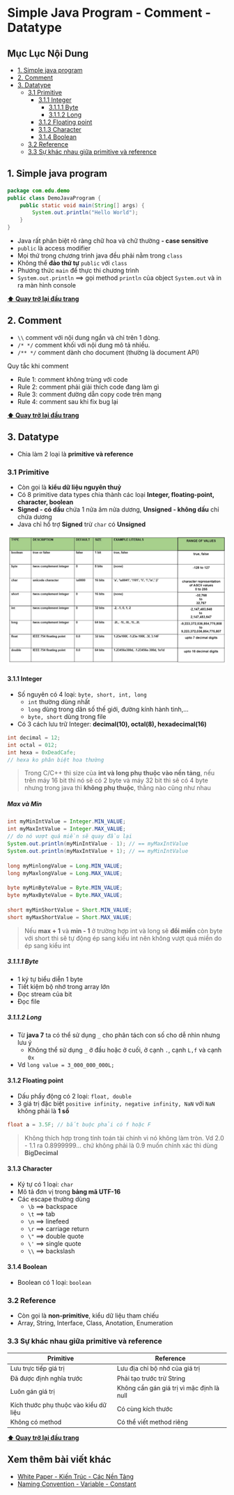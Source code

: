 # Simple Java Program - Comment - Datatype

## Mục Lục Nội Dung

  - [1. Simple java program](#1-simple-java-program)
  - [2. Comment](#2-comment)
  - [3. Datatype](#3-datatype)
    - [3.1 Primitive](#31-primitive)
      - [3.1.1 Integer](#311-integer)
        - [3.1.1.1 Byte](#3111-byte)
        - [3.1.1.2 Long](#3112-long)
      - [3.1.2 Floating point](#312-floating-point)
      - [3.1.3 Character](#313-character)
      - [3.1.4 Boolean](#314-boolean)
    - [3.2 Reference](#32-reference)
    - [3.3 Sự khác nhau giữa primitive và reference](#33-sự-khác-nhau-giữa-primitive-và-reference)

## 1. Simple java program

```java
package com.edu.demo
public class DemoJavaProgram {
    public static void main(String[] args) {
        System.out.println("Hello World");
    }
}
```

- Java rất phân biệt rõ ràng chữ hoa và chữ thường **- case sensitive**
- `public` là access modifier
- Mọi thứ trong chương trình java đều phải nằm trong `class`
- Không thể **đảo thứ tự** `public` với `class`
- Phương thức `main` để thực thi chương trình
- `System.out.println` ==> gọi method `println` của object `System.out` và in ra màn hình console

**[⬆ Quay trở lại đầu trang](#mục-lục-nội-dung)**

## 2. Comment

- `\\` comment với nội dung ngắn và chỉ trên 1 dòng.
- `/* */` comment khối với nội dung mô tả nhiều.
- `/** */` comment dành cho document (thường là document API)

Quy tắc khi comment

- Rule 1: comment không trùng với code
- Rule 2: comment phải giải thích code đang làm gì
- Rule 3: comment đường dẫn copy code trên mạng
- Rule 4: comment sau khi fix bug lại

**[⬆ Quay trở lại đầu trang](#mục-lục-nội-dung)**

## 3. Datatype

- Chia làm 2 loại là **primitive và reference**

### 3.1 Primitive

- Còn gọi là **kiểu dữ liệu nguyên thuỷ**
- Có 8 primitive data types chia thành các loại **Integer, floating-point, character, boolean**
- **Signed - có dấu** chứa 1 nửa âm nửa dương, **Unsigned - không dấu** chỉ chứa dương
- Java chỉ hổ trợ **Signed** trừ `char` có **Unsigned**

![alt text](/assets/day-02-primitive-data-type.jpg)

#### 3.1.1 Integer

- Số nguyên có 4 loại: `byte, short, int, long`
  - `int` thường dùng nhất
  - `long` dùng trong dân số thế giới, đường kính hành tinh,...
  - `byte, short` dùng trong file
- Có 3 cách lưu trữ Integer: **decimal(10), octal(8), hexadecimal(16)**

```java
int decimal = 12;
int octal = 012;
int hexa = 0xDeadCafe;
// hexa ko phân biệt hoa thường
```

> Trong C/C++ thì size của **int và long phụ thuộc vào nền tảng**, nếu trên máy 16 bit thì nó sẽ có 2 byte và máy 32 bit thì sẽ có 4 byte nhưng trong java thì **không phụ thuộc**, thằng nào cũng như nhau

##### Max và Min

```java
int myMinIntValue = Integer.MIN_VALUE;
int myMaxIntValue = Integer.MAX_VALUE;
// do nó vượt quá miền sẽ quay đầu lại
System.out.println(myMinIntValue - 1); // == myMaxIntValue
System.out.println(myMaxIntValue + 1); // == myMinIntValue

long myMinlongValue = Long.MIN_VALUE;
long myMaxlongValue = Long.MAX_VALUE;

byte myMinByteValue = Byte.MIN_VALUE;
byte myMaxByteValue = Byte.MAX_VALUE;

short myMinShortValue = Short.MIN_VALUE;
short myMaxShortValue = Short.MAX_VALUE;
```

> Nếu **max + 1** và **min - 1** ở trường hợp int và long sẽ **đổi miền** còn byte với short thì sẽ tự động ép sang kiểu int nên không vượt quá miền do ép sang kiểu int

##### 3.1.1.1 Byte 

- 1 ký tự biểu diễn 1 byte
- Tiết kiệm bộ nhớ trong array lớn
- Đọc stream của bit
- Đọc file 

##### 3.1.1.2 Long 

- Từ **java 7** ta có thể sử dụng `_` cho phân tách con số cho dễ nhìn nhưng lưu ý
  - Không thể sử dụng `_` ở đầu hoặc ở cuối, ở cạnh `.`, cạnh `L,f` và cạnh `0x`
- Vd `long value = 3_000_000_000L;`

#### 3.1.2 Floating point

- Dấu phẩy động có 2 loại: `float, double`
- 3 giá trị đặc biệt `positive infinity, negative infinity, NaN` với `NaN` không phải là **1 số**

```java
float a = 3.5F; // bắt buộc phải có f hoặc F
```

> Không thích hợp trong tính toán tài chính vì nó không làm tròn. Vd 2.0 - 1.1 ra 0.8999999... chứ không phải là 0.9 muốn chính xác thì dùng **BigDecimal**

#### 3.1.3 Character

- Ký tự có 1 loại: `char`
- Mô tả đơn vị trong **bảng mã UTF-16**
- Các escape thường dùng
  - `\b` ==> backspace
  - `\t` ==> tab
  - `\n` ==> linefeed
  - `\r` ==> carriage return
  - `\"` ==> double quote
  - `\'` ==> single quote
  - `\\` ==> backslash

#### 3.1.4 Boolean

- Boolean có 1 loại: `boolean`

### 3.2 Reference

- Còn gọi là **non-primitive**, kiểu dữ liệu tham chiếu
- Array, String, Interface, Class, Anotation, Enumeration

### 3.3 Sự khác nhau giữa primitive và reference

| Primitive                             | Reference                                 |
| ------------------------------------- | ----------------------------------------- |
| Lưu trực tiếp giá trị                 | Lưu địa chỉ bộ nhớ của giá trị            |
| Đã được định nghĩa trước              | Phải tạo trước trừ String                 |
| Luôn gán giá trị                      | Không cần gán giá trị vì mặc định là null |
| Kích thước phụ thuộc vào kiểu dữ liệu | Có cùng kích thước                        |
| Không có method                       | Có thể viết method riêng                  |

**[⬆ Quay trở lại đầu trang](#mục-lục-nội-dung)**

## Xem thêm bài viết khác

- [White Paper - Kiến Trúc - Các Nền Tảng](/Chap1/Day1.md)
- [Naming Convention - Variable - Constant](/Chap1/Day3.md)
